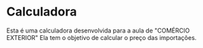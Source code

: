 # Calculadora

Esta é uma calculadora desenvolvida para a aula de "COMÉRCIO EXTERIOR"
Ela tem o objetivo de calcular o preço das importações. 

